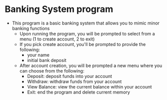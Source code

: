 # Banking System program 
- This program is a basic banking system that allows you to mimic minor banking functions
    - Upon running the program, you will be prompted to select from a menu (1 to create account, 2 to exit)
    - If you pick create account, you'll be prompted to provide the following:
        - your name
        - initial bank deposit 
    - After account creation, you will be prompted a new menu where you can choose from the following:
      - Deposit: deposit funds into your account
      - Withdraw: withdraw funds from your account
      - View Balance: view the current balance within your account
      - Exit: end the program and delete current memory